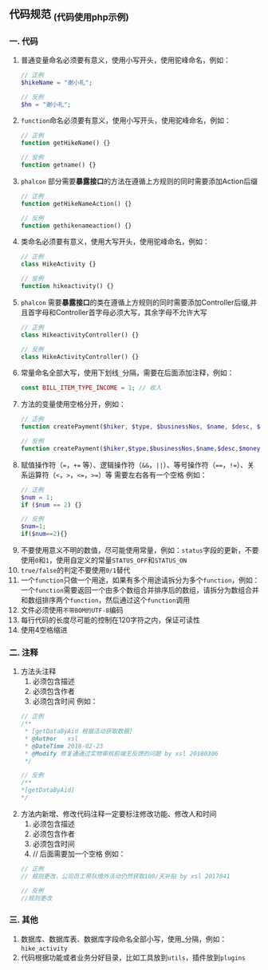 ## 代码规范 <sub>(代码使用php示例)</sub>

### 一. 代码
1. 普通变量命名必须要有意义，使用小写开头，使用驼峰命名，例如：
    ``` php
    // 正例
    $hikeName = "谢小礼";

    // 反例
    $hn = "谢小礼";
    ```
2. ```function```命名必须要有意义，使用小写开头，使用驼峰命名，例如：
    ``` php
    // 正例
    function getHikeName() {}

    // 反例
    function getname() {}
    ```
3. ```phalcon``` 部分需要**暴露接口**的方法在遵循上方规则的同时需要添加Action后缀
    ``` php
    // 正例
    function getHikeNameAction() {}
    
    // 反例
    function gethikenameaction() {}
    ```
4. 类命名必须要有意义，使用大写开头，使用驼峰命名，例如：
    ``` php
    // 正例
    class HikeActivity {}

    // 反例
    function hikeactivity() {}
    ```
5. ```phalcon``` 需要**暴露接口**的类在遵循上方规则的同时需要添加Controller后缀,并且首字母和Controller首字母必须大写，其余字母不允许大写
    ``` php
    // 正例
    class HikeactivityController() {}
    
    // 反例
    class HikeActivityController() {}
    ```
6. 常量命名全部大写，使用下划线```_```分隔，需要在后面添加注释，例如：
    ``` php
    const BILL_ITEM_TYPE_INCOME = 1; // 收入
    ```
7. 方法的变量使用空格分开，例如：
    ``` php
    // 正例
    function createPayment($hiker, $type, $businessNos, $name, $desc, $money, $businessTypes, $bankNo = null, $type_channel = 1) {}

    // 反例
    function createPayment($hiker,$type,$businessNos,$name,$desc,$money,$businessTypes,$bankNo=null,$type_channel=1) {}
    ```
8. 赋值操作符（```=```，```+=``` 等）、逻辑操作符（```&&```，```||```）、等号操作符（```==```，```!=```）、关系运算符（```<```，```>```，```<=```，```>=```）等 需要左右各有一个空格
    例如：
    ``` php
    // 正例
    $num = 1;
    if ($num == 2) {}

    // 反例
    $num=1;
    if($num==2){}
    ```
9. 不要使用意义不明的数值，尽可能使用常量，例如：```status```字段的更新，不要使用```0```和```1```，使用自定义的常量```STATUS_OFF```和```STATUS_ON```
10. ```true/false```的判定不要使用```0/1```替代
11. 一个```function```只做一个用途，如果有多个用途请拆分为多个```function```，例如：一个```function```需要返回一个由多个数组合并排序后的数组，请拆分为数组合并和数组排序两个```function```，然后通过这个```function```调用
12. 文件必须使用```不带BOM的UTF-8```编码
13. 每行代码的长度尽可能的控制在120字符之内，保证可读性
14. 使用4空格缩进

### 二. 注释
1. 方法头注释
    1. 必须包含描述
    2. 必须包含作者
    3. 必须包含时间
    例如：
    ``` php
    // 正例
    /**
     * [getDataByAid 根据活动获取数据]
     * @Author   xsl
     * @DateTime 2018-02-23
     * @Modify 修复通通过实物审核前端无反馈的问题 by xsl 20180306
     */

    // 反例
    /**
    *[getDataByAid]
    */
    ```
2. 方法内新增、修改代码注释一定要标注修改功能、修改人和时间
    1. 必须包含描述
    2. 必须包含作者
    3. 必须包含时间
    4. // 后面需要加一个空格
    例如：
    ``` php
    // 正例
    // 规则更改，公司员工带队境外活动仍然获取100/天补贴 by xsl 2017041

    // 反例
    //规则更改
    ```

### 三. 其他
1. 数据库、数据库表、数据库字段命名全部小写，使用_分隔，例如：```hike_activity```
2. 代码根据功能或者业务分好目录，比如工具放到```utils```，插件放到```plugins```
